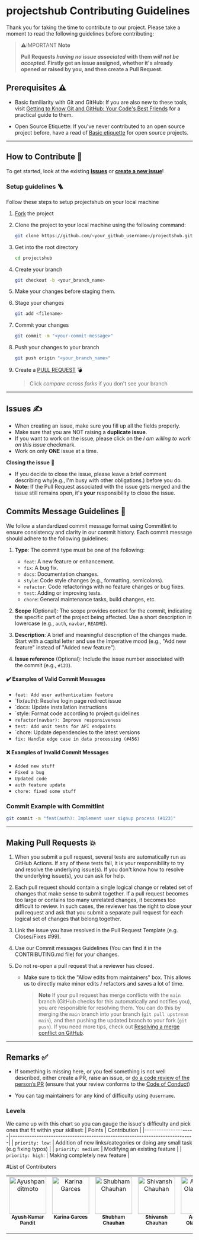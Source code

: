 # projectshub Contributing Guidelines

Thank you for taking the time to contribute to our project. Please take a moment to read the following guidelines before contributing:

> ⚠️IMPORTANT **Note**
>
> **Pull Requests _having no issue associated_ with them _will not be accepted_. Firstly get an issue assigned, whether it's already opened or raised by you, and then create a Pull Request.**

## Prerequisites ⚠️

- Basic familiarity with Git and GitHub: If you are also new to these tools, visit [Getting to Know Git and GitHub: Your Code's Best Friends](https://surajk00.hashnode.dev/getting-to-know-git-and-github-your-codes-best-friends) for a practical guide
  to them.

- Open Source Etiquette: If you've never contributed to an open source project before, have a read of [Basic etiquette](https://developer.mozilla.org/en-US/docs/MDN/Community/Open_source_etiquette) for open source projects.

---

## How to Contribute 🤔

To get started, look at the existing [**Issues**](https://github.com/Ayushpanditmoto/projectshub/issues) or [**create a new issue**](https://github.com/Ayushpanditmoto/projectshub/issues/new)!

### Setup guidelines 🪜

Follow these steps to setup projectshub on your local machine

1. [Fork](https://github.com/Ayushpanditmoto/projectshub/fork) the project
2. Clone the project to your local machine using the following command:

   ```sh
   git clone https://github.com/<your_github_username>/projectshub.git
   ```

3. Get into the root directory

   ```sh
   cd projectshub
   ```

4. Create your branch

   ```sh
   git checkout -b <your_branch_name>
   ```

5. Make your changes before staging them.

6. Stage your changes

   ```sh
   git add <filename>
   ```

7. Commit your changes

   ```sh
   git commit -m "<your-commit-message>"
   ```

8. Push your changes to your branch

   ```sh
   git push origin "<your_branch_name>"
   ```

9. Create a [PULL REQUEST](https://github.com/Ayushpanditmoto/projectshub/compare) 💣

   > Click _compare across forks_ if you don't see your branch

---

## Issues ✍️

- When creating an issue, make sure you fill up all the fields properly.
- Make sure that you are NOT raising a **duplicate issue**.
- If you want to work on the issue, please click on the _I am willing to work on this issue_ checkmark.
- Work on only **ONE** issue at a time.

**Closing the issue** 📍

- If you decide to close the issue, please leave a brief comment describing why(e.g., I'm busy with other obligations.) before you do.
- **Note:** If the Pull Request associated with the issue gets merged and the issue still remains open, it's **your** responsibility to close the issue.

## Commits Message Guidelines 💬

We follow a standardized commit message format using Commitlint to ensure consistency and clarity in our commit history. Each commit message should adhere to the following guidelines:

1. **Type**: The commit type must be one of the following:

   - `feat`: A new feature or enhancement.
   - `fix`: A bug fix.
   - `docs`: Documentation changes.
   - `style`: Code style changes (e.g., formatting, semicolons).
   - `refactor`: Code refactorings with no feature changes or bug fixes.
   - `test`: Adding or improving tests.
   - `chore`: General maintenance tasks, build changes, etc.

2. **Scope** (Optional): The scope provides context for the commit, indicating the specific part of the project being affected. Use a short description in lowercase (e.g., `auth`, `navbar`, `README`).

3. **Description**: A brief and meaningful description of the changes made. Start with a capital letter and use the imperative mood (e.g., "Add new feature" instead of "Added new feature").

4. **Issue reference** (Optional): Include the issue number associated with the commit (e.g., `#123`).

#### ✔️ Examples of Valid Commit Messages

- `feat: Add user authentication feature`
- `fix(auth): Resolve login page redirect issue
- `docs: Update installation instructions
- `style: Format code according to project guidelines
- `refactor(navbar): Improve responsiveness`
- `test: Add unit tests for API endpoints`
- `chore: Update dependencies to the latest versions
- `fix: Handle edge case in data processing (#456)`

#### ❌ Examples of Invalid Commit Messages

- `Added new stuff`
- `Fixed a bug`
- `Updated code`
- `auth feature update`
- `chore: fixed some stuff`

### Commit Example with Commitlint

```bash
git commit -m "feat(auth): Implement user signup process (#123)"
```

---

## Making Pull Requests 💥

1. When you submit a pull request, several tests are automatically run
   as GitHub Actions. If any of these tests fail, it is your responsibility to try and resolve the underlying issue(s). If you don't know how to resolve the underlying issue(s), you can ask for help.

2. Each pull request should contain a single logical change or related set of changes that make sense to submit together. If a pull request becomes too large or contains too many unrelated changes, it becomes too difficult to review. In such cases, the reviewer has the right to close your pull request and ask that you submit a separate pull request for each logical set of changes that belong together.

3. Link the issue you have resolved in the Pull Request Template (e.g. Closes/Fixes #99).
4. Use our Commit messages Guidelines (You can find it in the CONTRIBUTING.md file) for your changes.
5. Do not re-open a pull request that a reviewer has closed.
   - Make sure to tick the "Allow edits from maintainers" box. This allows us to directly make minor edits / refactors and saves a lot of time.
     > **Note**
     > If your pull request has merge conflicts with the `main` branch (GitHub checks for this automatically and notifies you), you are responsible for resolving them. You can do this by merging the `main` branch into your branch (`git pull upstream main`), and then pushing the updated branch to your fork (`git push`). If you need more tips, check out [Resolving a merge conflict on GitHub](https://docs.github.com/en/pull-requests/collaborating-with-pull-requests/addressing-merge-conflicts/resolving-a-merge-conflict-on-github).

---

## Remarks ✅

- If something is missing here, or you feel something is not well described, either create a PR, raise an issue, or [do a code review of the person’s PR](https://www.freecodecamp.org/news/code-review-tips/) (ensure that your review conforms to the [Code of Conduct](https://github.com/Ayushpanditmoto/projectshub/blob/master/CODE_OF_CONDUCT.md))

- You can tag maintainers for any kind of difficulty using `@username`.

### Levels

We came up with this chart so you can gauge the issue's difficulty and pick ones that fit within your skillset:
| Points | Contribution |
|---------------------|-----------------------------------------------------------------------------|
| `priority: low`: | Addition of new links/categories or doing any small task (e.g fixing typos) |
| `priority: medium`: | Modifying an existing feature |
| `priority: high`: | Making completely new feature |

#List of Contributers

<table>
  <tbody>
    <tr>
      <td align="center" valign="top" width="14.28%"><a href="https://github.com/Ayushpanditmoto"><img src="https://avatars.githubusercontent.com/u/31253617?v=4?v=3?s=100" width="100px;" alt="Ayushpanditmoto"/><br /><sub><b>Ayush Kumar Pandit</b></sub></a><br /></td>
            <td align="center" valign="top" width="14.28%"><a href="https://github.com/imanirak"><img src="https://avatars.githubusercontent.com/u/22438344?v=4?v=3?s=100" width="100px;" alt="Karina Garces"/><br /><sub><b>Karina Garces</b></sub></a><br /></td>
            <td align="center" valign="top" width="14.28%"><a href="https://github.com/Shubh8899"><img src="https://avatars.githubusercontent.com/u/63413220?v=4?v=3?s=100" width="100px;" alt="Shubham Chauhan"/><br /><sub><b>Shubham Chauhan</b></sub></a><br /></td>
            <td align="center" valign="top" width="14.28%"><a href="https://github.com/Cshiva773"><img src="https://avatars.githubusercontent.com/u/104835495?v=4?v=3?s=100" width="100px;" alt="Shivansh Chauhan"/><br /><sub><b>Shivansh Chauhan</b></sub></a><br /></td>
            <td align="center" valign="top" width="14.28%"><a href="https://github.com/SURAJPATIL6088"><img src="https://avatars.githubusercontent.com/u/75235148?v=4?v=4?v=4?v=3?s=100" width="100px;" alt="Adebayo Olamilekan"/><br /><sub><b>Adebayo Olamilekan</b></sub></a><br /></td>
                  <td align="center" valign="top" width="14.28%"><a href="https://github.com/mohammadshaad"><img src="https://avatars.githubusercontent.com/u/89409389?v=4?v=3?s=100" width="100px;" alt="Mohammad Shaad Shaikh"/><br /><sub><b>Mohammad Shaad Shaikh</b></sub></a><br /></td>
            <td align="center" valign="top" width="14.28%"><a href="https://github.com/SURAJPATIL6088"><img src="https://avatars.githubusercontent.com/u/78692972?v=4?v=4?v=3?s=100" width="100px;" alt="SURAJ BALARAM PATIL"/><br /><sub><b>SURAJ BALARAM PATIL</b></sub></a><br /></td>
